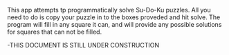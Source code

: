 This app attempts tp programmatically solve Su-Do-Ku puzzles.
All you need to do is copy your puzzle in to the boxes proveded and hit solve.
The program will fill in any square it can, and will provide any possible solutions for squares that can not be filled.

-THIS DOCUMENT IS STILL UNDER CONSTRUCTION
